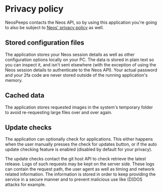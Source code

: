 # Privacy policy

NeosPeeps contacts the Neos API, so by using this application you're going to also be subject to [Neos' privacy policy](https://wiki.neos.com/Neos_Wiki:Privacy_policy) as well.

## Stored configuration files

The application stores your Neos session details as well as other configuration options locally on your PC. The data is stored in plain text so you can inspect it, and isn't sent elsewhere (with the exception of using the Neos session details to authenticate to the Neos API). Your actual password and your 2fa code are never stored outside of the running application's memory.

## Cached data

The application stores requested images in the system's temporary folder to avoid re-requesting large files over and over again.

## Update checks

The application can optionally check for applications.
This either happens when the user manually presses the check for updates button, or if the auto update checking feature is enabled (disabled by default for your privacy).

The update checks contact the git host API to check retrieve the latest release.
Logs of such requests may be kept on the server side.
These logs can contain the request path, the user agent as well as timing and network related information.
The information is stored in order to keep providing the service in a secure manner and to prevent malicious use like (D)DOS attacks for example.
